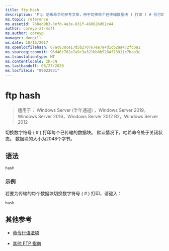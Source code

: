 ```yaml
---
title: ftp hash
description: 'Ftp 哈希命令的参考文章，用于切换每个已传输数据块 ) 打印 ( # 号打印。'
ms.topic: reference
ms.assetid: 76bed9b3-3efd-4a3e-831f-460626d02c44
author: coreyp-at-msft
ms.author: coreyp
manager: dongill
ms.date: 10/16/2017
ms.openlocfilehash: 67ac838ce17d5b270767ea7a4d1cb2aa472fc0a1
ms.sourcegitcommit: 96d46c702e7a9c3a321bbbb5284f73911c7baa3c
ms.translationtype: MT
ms.contentlocale: zh-CN
ms.lasthandoff: 08/27/2020
ms.locfileid: "89023931"
---
```

# <a name="ftp-hash"></a>ftp hash

> 适用于： Windows Server (半年通道) ，Windows Server 2019，Windows Server 2016，Windows Server 2012 R2，Windows Server 2012

切换数字符号 ( # ) 打印每个已传输的数据块。 默认情况下，哈希命令处于关闭状态。 数据块的大小为2048个字节。

## <a name="syntax"></a>语法

```
hash
```

### <a name="examples"></a>示例

若要为传输的每个数据块切换数字符号 ( # ) 打印，请键入：

```
hash
```

## <a name="additional-references"></a>其他参考

- [命令行语法项](command-line-syntax-key.md)

- [其他 FTP 指南](/previous-versions/orphan-topics/ws.10/cc756013(v=ws.10))
